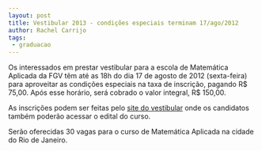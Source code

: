 ```yaml
---
layout: post
title: Vestibular 2013 - condições especiais terminam 17/ago/2012
author: Rachel Carrijo
tags:
 - graduacao
---
```


Os interessados em prestar vestibular para a escola de Matemática
Aplicada da FGV têm até as 18h do dia 17 de agosto de 2012
(sexta-feira) para aproveitar as condições especiais na taxa de
inscrição, pagando R$ 75,00.  Após esse horário, será cobrado o valor
integral, R$ 150,00.

As inscrições podem ser feitas pelo
[site do vestibular](http://vestibular.fgv.br/curso/curso-de-matematica-aplicada-rj)
onde os candidatos também poderão acessar o edital do curso.

Serão oferecidas 30 vagas para o curso de Matemática Aplicada na
cidade do Rio de Janeiro.
